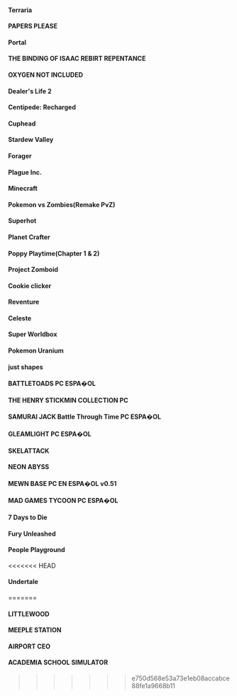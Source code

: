#### Terraria
#### PAPERS PLEASE 
#### Portal 
#### THE BINDING OF ISAAC REBIRT REPENTANCE
#### OXYGEN NOT INCLUDED 
#### Dealer's Life 2
#### Centipede: Recharged 
#### Cuphead
#### Stardew Valley
#### Forager
#### Plague Inc.
#### Minecraft 
#### Pokemon vs Zombies(Remake PvZ)
#### Superhot 
#### Planet Crafter 
#### Poppy Playtime(Chapter 1 & 2)
#### Project Zomboid
#### Cookie clicker
#### Reventure 
#### Celeste
#### Super Worldbox 
#### Pokemon Uranium 
#### just shapes 
#### BATTLETOADS PC ESPA�OL 
#### THE HENRY STICKMIN COLLECTION PC  
#### SAMURAI JACK Battle Through Time PC ESPA�OL 
#### GLEAMLIGHT PC ESPA�OL 
#### SKELATTACK 
#### NEON ABYSS 
#### MEWN BASE PC EN ESPA�OL v0.51 
#### MAD GAMES TYCOON PC ESPA�OL  
#### 7 Days to Die 
#### Fury Unleashed 
#### People Playground 
<<<<<<< HEAD
#### Undertale 
=======
#### LITTLEWOOD 
#### MEEPLE STATION 
#### AIRPORT CEO 
#### ACADEMIA SCHOOL SIMULATOR  
>>>>>>> e750d568e53a73e1eb08accabce88fe1a9668b11

